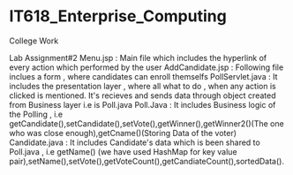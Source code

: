 # IT618_Enterprise_Computing
College Work 

Lab Assignment#2
Menu.jsp : Main file which includes the hyperlink of every action which performed by the user
AddCandidate.jsp : Following file inclues a form , where candidates can enroll themselfs 
PollServlet.java : It includes the presentation layer , where all what to do , when any action is clicked is mentioned. It's recieves and sends data through object created from Business layer i.e is Poll.java
Poll.Java : It includes Business logic of the Polling , i.e getCandidate(),setCandidate(),setVote(),getWinner(),getWinner2()(The one who was close enough),getCname()(Storing Data of the voter)
Candidate.java : It includes Candidate's data which is been shared to Poll.java , i.e getName() (we have used HashMap for key value pair),setName(),setVote(),getVoteCount(),getCandiateCount(),sortedData().
